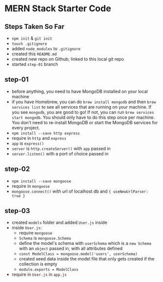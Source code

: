 # MERN Stack Starter Code

## Steps Taken So Far
- `npm init` & `git init`
- `touch .gitignore`
- added `node_modules` to `.gitignore`
- created this `README.md`
- created new repo on Github; linked to this local git repo
- started `step-01` branch

## step-01
- before anything, you need to have MongoDB installed on your local machine
- if you have Homebrew, you can do `brew install mongodb` and then `brew services list` to see all services that are running on your machine. If you see `mongodb`, you are good to go! If not, you can run `brew services start mongodb`. You should only have to do this step once per machine. You don't need to re-install MongoDB or start the MongoDB services for every project.
- `npm install --save http express`
- require in `http` and `express`
- `app` is `express()`
- `server` is `http.createServer()` with `app` passed in
- `server.listen()` with a port of choice passed in

## step-02
- `npm install --save mongoose`
- require in `mongoose`
- `mongoose.connect()` with url of localhost db and `{ useNewUrlParser: true }`

## step-03
- created `models` folder and added `User.js` inside
- inside `User.js`:
  - require `mongoose`
  - `Schema` is `mongoose.Schema`
  - define the model's schema with `userSchema` which is a `new Schema` with an `object` passed in, with all attributes defined
  - `const ModelClass = mongoose.model('users', userSchema)`
  - created seed data inside the model file that only gets created if the collection is empty
  - `module.exports = ModelClass`  
- require in `User.js` in `app.js`
